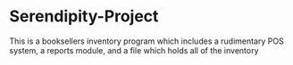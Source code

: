# Serendipity-Project

This is a booksellers inventory program which includes a rudimentary POS system, a reports module, and a file which holds all of the inventory
